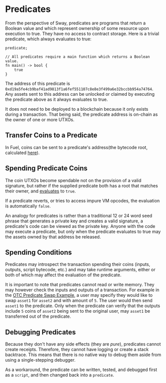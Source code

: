 # Predicates

From the perspective of Sway, predicates are programs that return a Boolean value and which represent ownership of some resource upon execution to true. They have no access to contract storage. Here is a trivial predicate, which always evaluates to true:

```sway
predicate;

// All predicates require a main function which returns a Boolean value.
fn main() -> bool {
    true
}
```

The address of this predicate is `0xd19a5fe4cb9baf41ad9813f1a6fef551107c8e8e3f499a6e32bccbb954a74764`. Any assets sent to this address can be unlocked or claimed by executing the predicate above as it always evaluates to true.

It does not need to be deployed to a blockchain because it only exists during a transaction. That being said, the predicate address is on-chain as the owner of one or more UTXOs.

## Transfer Coins to a Predicate

In Fuel, coins can be sent to a predicate's address(the bytecode root, calculated [here](https://github.com/FuelLabs/fuel-specs/blob/master/src/identifiers/predicate-id.md)).

## Spending Predicate Coins

The coin UTXOs become spendable not on the provision of a valid signature, but rather if the supplied predicate both has a root that matches their owner, and [evaluates](https://github.com/FuelLabs/fuel-specs/blob/master/src/fuel-vm/index.md#predicate-verification) to `true`.

If a predicate reverts, or tries to access impure VM opcodes, the evaluation is automatically `false`.

An analogy for predicates is rather than a traditional 12 or 24 word seed phrase that generates a private key and creates a valid signature, a predicate's code can be viewed as the private key. Anyone with the code may execute a predicate, but only when the predicate evaluates to true may the assets owned by that address be released.

## Spending Conditions

Predicates may introspect the transaction spending their coins (inputs, outputs, script bytecode, etc.) and may take runtime arguments, either or both of which may affect the evaluation of the predicate.

It is important to note that predicates cannot read or write memory. They may however check the inputs and outputs of a transaction. For example in the [OTC Predicate Swap Example](https://github.com/FuelLabs/sway-applications/tree/master/OTC-swap-predicate), a user may specify they would like to swap `asset1` for `asset2` and with amount of `5`. The user would then send `asset1` to the predicate. Only when the predicate can verify that the outputs include `5` coins of `asset2` being sent to the original user, may `asset1` be transferred out of the predicate.

## Debugging Predicates

Because they don't have any side effects (they are _pure_), predicates cannot create receipts. Therefore, they cannot have logging or create a stack backtrace. This means that there is no native way to debug them aside from using a single-stepping debugger.

As a workaround, the predicate can be written, tested, and debugged first as a `script`, and then changed back into a `predicate`.
